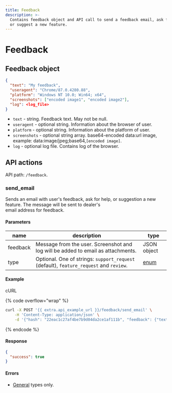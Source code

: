 ```yaml
---
title: Feedback
description: >-
  Contains feedback object and API call to send a feedback email, ask for help
  or suggest a new feature.
---
```


# Feedback

## Feedback object

```json
{
  "text": "My feedback",
  "useragent": "Chrome/87.0.4280.88",
  "platform": "Windows NT 10.0; Win64; x64",
  "screenshots": ["encoded image1", "encoded image2"],
  "log": <log_file>
}
```

* `text` - string. Feedback text. May not be null.
* `useragent` - optional string. Information about the browser of user.
* `platform` - optional string. Information about the platform of user.
* `screenshots` - optional string array. base64-encoded data:url image, example: data:image/jpeg;base64,`[encoded image]`.
* `log` - optional log file. Contains log of the browser.

## API actions

API path: `/feedback`.

### send\_email

Sends an email with user's feedback, ask for help, or suggestion a new feature. The message will be sent to dealer's\
email address for feedback.

#### Parameters

| name     | description                                                                            | type                      |
| -------- | -------------------------------------------------------------------------------------- | ------------------------- |
| feedback | Message from the user. Screenshot and log will be added to email as attachments.       | JSON object               |
| type     | Optional. One of strings: `support_request` (default), `feature_request` and `review`. | [enum](../../#data-types) |

#### Example

cURL

{% code overflow="wrap" %}
```sh
curl -X POST '{{ extra.api_example_url }}/feedback/send_email' \
    -H 'Content-Type: application/json' \
    -d '{"hash": "22eac1c27af4be7b9d04da2ce1af111b", "feedback": {"text": "I love this platform"}, "type": "review"}'
```
{% endcode %}

#### Response

```json
{
  "success": true
}
```

#### Errors

* [General](../../errors.md#error-codes) types only.
